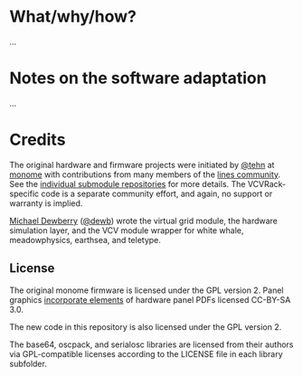 # What/why/how?

...

# Notes on the software adaptation

...

# Credits

The original hardware and firmware projects were initiated by [@tehn](https://github.com/tehn) at [monome](https://monome.org) with contributions from many members of the [lines community](https://llllllll.co). See the [individual submodule repositories](https://github.com/Dewb/monome-rack/tree/main/firmware) for more details. The VCVRack-specific code is a separate community effort, and again, no support or warranty is implied.

[Michael Dewberry](http://dewb.org) ([@dewb](https://github.com/Dewb)) wrote the virtual grid module, the hardware simulation layer, and the VCV module wrapper for white whale, meadowphysics, earthsea, and teletype.

## License

The original monome firmware is licensed under the GPL version 2. Panel graphics [incorporate elements](https://github.com/monome/teletype-hardware/blob/master/teletype-panel-graphic.pdf) of hardware panel PDFs licensed CC-BY-SA 3.0. 

The new code in this repository is also licensed under the GPL version 2.

The base64, oscpack, and serialosc libraries are licensed from their authors via GPL-compatible licenses according to the LICENSE file in each library subfolder.
